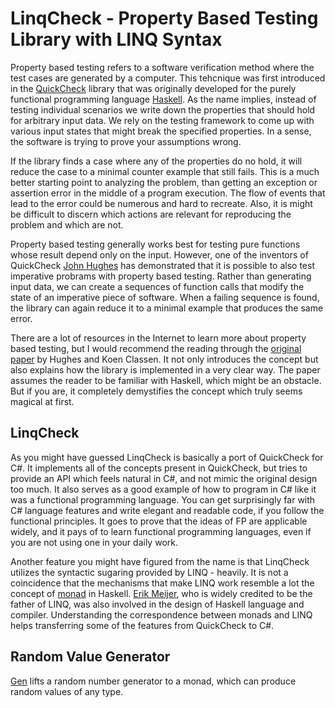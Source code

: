 ﻿# LinqCheck - Property Based Testing Library with LINQ Syntax

Property based testing refers to a software verification method where the
test cases are generated by a computer. This tehcnique was first introduced in 
the [QuickCheck](https://en.wikipedia.org/wiki/QuickCheck) library that was 
originally developed for the purely functional programming language 
[Haskell](https://www.haskell.org/). As the name implies, instead of testing 
individual scenarios we write down the properties that should hold for 
arbitrary input data. We rely on the testing framework to come up with various
input states that might break the specified properties. In a sense, the 
software is trying to prove your assumptions wrong. 

If the library finds a case where any of the properties do no hold, it will 
reduce the case to a minimal counter example that still fails. This is a much 
better starting point to analyzing the problem, than getting an exception
or assertion error in the middle of a program execution. The flow of events
that lead to the error could be numerous and hard to recreate. Also, it is 
might be difficult to discern which actions are relevant for reproducing
the problem and which are not.

Property based testing generally works best for testing pure functions
whose result depend only on the input. However, one of the inventors of 
QuickCheck [John Hughes](https://en.wikipedia.org/wiki/John_Hughes_(computer_scientist))
has demonstrated that it is possible to also test imperative probrams with
property based testing. Rather than generating input data, we can create a 
sequences of function calls that modify the state of an imperative piece of 
software. When a failing sequence is found, the library can again reduce it 
to a minimal example that produces the same error.

There are a lot of resources in the Internet to learn more about property
based testing, but I would recommend the reading through the
[original paper](http://www.eecs.northwestern.edu/~robby/courses/395-495-2009-fall/quick.pdf)
by Hughes and Koen Classen. It not only introduces the concept but also
explains how the library is implemented in a very clear way. The paper assumes
the reader to be familiar with Haskell, which might be an obstacle. But if you 
are, it completely demystifies the concept which truly seems magical at first.

## LinqCheck

As you might have guessed LinqCheck is basically a port of QuickCheck for C#.
It implements all of the concepts present in QuickCheck, but tries to provide 
an API which feels natural in C#, and not mimic the original design too much.
It also serves as a good example of how to program in C# like it was a
functional programming language. You can get surprisingly far with C# language 
features and write elegant and readable code, if you follow the functional
principles. It goes to prove that the ideas of FP are applicable widely,
and it pays of to learn functional programming languages, even if you are 
not using one in your daily work.

Another feature you might have figured from the name is that LinqCheck 
utilizes the syntactic sugaring provided by LINQ - heavily. It is not a 
coincidence that the mechanisms that make LINQ work resemble a lot the
concept of [monad](https://en.wikipedia.org/wiki/Monad_(functional_programming))
in Haskell. [Erik Meijer](https://en.wikipedia.org/wiki/Erik_Meijer_(computer_scientist)),
who is widely credited to be the father of LINQ, was also involved in the
design of Haskell language and compiler. Understanding the correspondence
between monads and LINQ helps transferring some of the features from QuickCheck
to C#. 

## Random Value Generator

[Gen](src/Gen.html) lifts a random number generator to a monad, which can 
produce random values of any type.

